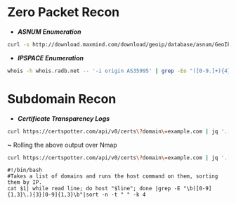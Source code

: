 # Zero Packet Recon

* ***ASNUM Enumeration***

```zsh
curl -s http://download.maxmind.com/download/geoip/database/asnum/GeoIPASNum2.zip | gunzip | cut -d"," -f3 | sed 's/"//g' | sort -u | grep -i google
```
* ***IPSPACE Enumeration***

```zsh
whois -h whois.radb.net -- '-i origin AS35995' | grep -Eo "([0-9.]+){4}/[0-9]+"
```
# Subdomain Recon

* ***Certificate Transparency Logs***

```zsh
curl https://certspotter.com/api/v0/certs\?domain\=example.com | jq '.[].dns_names[]' | sed 's/\"//g' | sed 's/\*\.//g' | uniq
```
  **~** Rolling the above output over Nmap  
```zsh
curl https://certspotter.com/api/v0/certs\?domain\=example.com | jq '.[].dns_names[]' | sed 's/\"//g' | sed 's/\*\.//g' | uniq | dig +short -f - | uniq | grep ".example.com" | nmap -T5 -Pn -sS -i - -p 80,443,21,22,8008,8080,8081,8443 --open -n -oG -
```
```
#!/bin/bash
#Takes a list of domains and runs the host command on them, sorting them by IP.
cat $1| while read line; do host "$line"; done |grep -E "\b([0-9]{1,3}\.){3}[0-9]{1,3}\b"|sort -n -t " " -k 4
```
